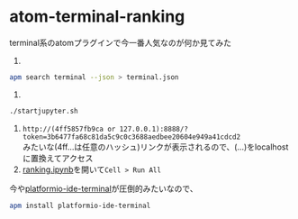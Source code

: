atom-terminal-ranking
=====================

terminal系のatomプラグインで今一番人気なのが何か見てみた

1. 
```sh
apm search terminal --json > terminal.json
```
1. 
```sh
./startjupyter.sh
```
1. `http://(4ff5857fb9ca or 127.0.0.1):8888/?token=3b6477fa68c81da5c9c0c3688aedbee20604e949a41cdcd2`  
みたいな(4ff...は任意のハッシュ)リンクが表示されるので、(...)をlocalhostに置換えてアクセス
1. [ranking.ipynb](http://localhost:8888/notebooks/ranking.ipynb)を開いて`Cell > Run All`

今や[platformio-ide-terminal](https://atom.io/packages/platformio-ide-terminal)が圧倒的みたいなので、

```sh
apm install platformio-ide-terminal
```
